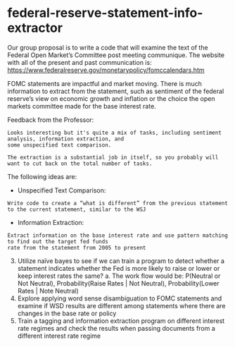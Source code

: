 # federal-reserve-statement-info-extractor

Our group proposal is to write a code that will examine the text of the Federal Open Market’s
Committee post meeting communique. The website with all of the present and past communication is:
https://www.federalreserve.gov/monetarypolicy/fomccalendars.htm

FOMC statements are impactful and market moving. There is much information to extract from the
statement, such as sentiment of the federal reserve’s view on economic growth and inflation or the
choice the open markets committee made for the base interest rate. 

Feedback from the Professor:

```
Looks interesting but it's quite a mix of tasks, including sentiment analysis, information extraction, and 
some unspecified text comparison.  

The extraction is a substantial job in itself, so you probably will want to cut back on the total number of tasks.
```

The following ideas are:

- Unspecified Text Comparison: 
```
Write code to create a “what is different” from the previous statement to the current statement, similar to the WSJ
```

- Information Extraction:

```
Extract information on the base interest rate and use pattern matching to find out the target fed funds 
rate from the statement from 2005 to present
```

3. Utilize naïve bayes to see if we can train a program to detect whether a statement indicates
whether the Fed is more likely to raise or lower or keep interest rates the same?
a. The work flow would be: P(Neutral or Not Neutral), Probability(Raise Rates | Not
Neutral), Probability(Lower Rates | Note Neutral)
4. Explore applying word sense disambiguation to FOMC statements and examine if WSD results
are different among statements where there are changes in the base rate or policy
5. Train a tagging and information extraction program on different interest rate regimes and check
the results when passing documents from a different interest rate regime 
